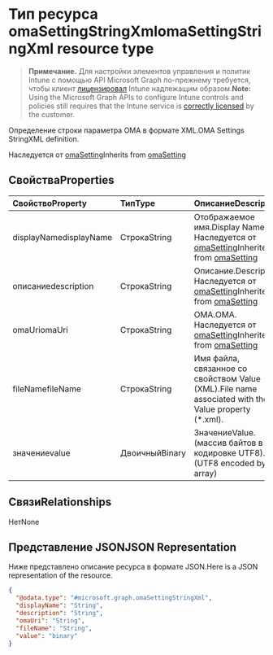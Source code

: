 # <a name="omasettingstringxml-resource-type"></a><span data-ttu-id="d24a8-101">Тип ресурса omaSettingStringXml</span><span class="sxs-lookup"><span data-stu-id="d24a8-101">omaSettingStringXml resource type</span></span>

> <span data-ttu-id="d24a8-102">**Примечание.** Для настройки элементов управления и политик Intune с помощью API Microsoft Graph по-прежнему требуется, чтобы клиент [лицензировал](https://go.microsoft.com/fwlink/?linkid=839381) Intune надлежащим образом.</span><span class="sxs-lookup"><span data-stu-id="d24a8-102">**Note:** Using the Microsoft Graph APIs to configure Intune controls and policies still requires that the Intune service is [correctly licensed](https://go.microsoft.com/fwlink/?linkid=839381) by the customer.</span></span>

<span data-ttu-id="d24a8-103">Определение строки параметра OMA в формате XML.</span><span class="sxs-lookup"><span data-stu-id="d24a8-103">OMA Settings StringXML definition.</span></span>

<span data-ttu-id="d24a8-104">Наследуется от [omaSetting](../resources/intune_deviceconfig_omasetting.md)</span><span class="sxs-lookup"><span data-stu-id="d24a8-104">Inherits from [omaSetting](../resources/intune_deviceconfig_omasetting.md)</span></span>

## <a name="properties"></a><span data-ttu-id="d24a8-105">Свойства</span><span class="sxs-lookup"><span data-stu-id="d24a8-105">Properties</span></span>
|<span data-ttu-id="d24a8-106">Свойство</span><span class="sxs-lookup"><span data-stu-id="d24a8-106">Property</span></span>|<span data-ttu-id="d24a8-107">Тип</span><span class="sxs-lookup"><span data-stu-id="d24a8-107">Type</span></span>|<span data-ttu-id="d24a8-108">Описание</span><span class="sxs-lookup"><span data-stu-id="d24a8-108">Description</span></span>|
|:---|:---|:---|
|<span data-ttu-id="d24a8-109">displayName</span><span class="sxs-lookup"><span data-stu-id="d24a8-109">displayName</span></span>|<span data-ttu-id="d24a8-110">Строка</span><span class="sxs-lookup"><span data-stu-id="d24a8-110">String</span></span>|<span data-ttu-id="d24a8-111">Отображаемое имя.</span><span class="sxs-lookup"><span data-stu-id="d24a8-111">Display Name.</span></span> <span data-ttu-id="d24a8-112">Наследуется от [omaSetting](../resources/intune_deviceconfig_omasetting.md)</span><span class="sxs-lookup"><span data-stu-id="d24a8-112">Inherited from [omaSetting](../resources/intune_deviceconfig_omasetting.md)</span></span>|
|<span data-ttu-id="d24a8-113">описание</span><span class="sxs-lookup"><span data-stu-id="d24a8-113">description</span></span>|<span data-ttu-id="d24a8-114">Строка</span><span class="sxs-lookup"><span data-stu-id="d24a8-114">String</span></span>|<span data-ttu-id="d24a8-115">Описание.</span><span class="sxs-lookup"><span data-stu-id="d24a8-115">Description.</span></span> <span data-ttu-id="d24a8-116">Наследуется от [omaSetting](../resources/intune_deviceconfig_omasetting.md)</span><span class="sxs-lookup"><span data-stu-id="d24a8-116">Inherited from [omaSetting](../resources/intune_deviceconfig_omasetting.md)</span></span>|
|<span data-ttu-id="d24a8-117">omaUri</span><span class="sxs-lookup"><span data-stu-id="d24a8-117">omaUri</span></span>|<span data-ttu-id="d24a8-118">Строка</span><span class="sxs-lookup"><span data-stu-id="d24a8-118">String</span></span>|<span data-ttu-id="d24a8-119">OMA.</span><span class="sxs-lookup"><span data-stu-id="d24a8-119">OMA.</span></span> <span data-ttu-id="d24a8-120">Наследуется от [omaSetting](../resources/intune_deviceconfig_omasetting.md)</span><span class="sxs-lookup"><span data-stu-id="d24a8-120">Inherited from [omaSetting](../resources/intune_deviceconfig_omasetting.md)</span></span>|
|<span data-ttu-id="d24a8-121">fileName</span><span class="sxs-lookup"><span data-stu-id="d24a8-121">fileName</span></span>|<span data-ttu-id="d24a8-122">Строка</span><span class="sxs-lookup"><span data-stu-id="d24a8-122">String</span></span>|<span data-ttu-id="d24a8-123">Имя файла, связанное со свойством Value (XML).</span><span class="sxs-lookup"><span data-stu-id="d24a8-123">File name associated with the Value property (\*.xml).</span></span>|
|<span data-ttu-id="d24a8-124">значение</span><span class="sxs-lookup"><span data-stu-id="d24a8-124">value</span></span>|<span data-ttu-id="d24a8-125">Двоичный</span><span class="sxs-lookup"><span data-stu-id="d24a8-125">Binary</span></span>|<span data-ttu-id="d24a8-126">Значение</span><span class="sxs-lookup"><span data-stu-id="d24a8-126">Value.</span></span> <span data-ttu-id="d24a8-127">(массив байтов в кодировке UTF8).</span><span class="sxs-lookup"><span data-stu-id="d24a8-127">(UTF8 encoded byte array)</span></span>|

## <a name="relationships"></a><span data-ttu-id="d24a8-128">Связи</span><span class="sxs-lookup"><span data-stu-id="d24a8-128">Relationships</span></span>
<span data-ttu-id="d24a8-129">Нет</span><span class="sxs-lookup"><span data-stu-id="d24a8-129">None</span></span>
## <a name="json-representation"></a><span data-ttu-id="d24a8-130">Представление JSON</span><span class="sxs-lookup"><span data-stu-id="d24a8-130">JSON Representation</span></span>
<span data-ttu-id="d24a8-131">Ниже представлено описание ресурса в формате JSON.</span><span class="sxs-lookup"><span data-stu-id="d24a8-131">Here is a JSON representation of the resource.</span></span>
<!--{
  "blockType": "resource",
  "@odata.type": "microsoft.graph.omaSettingStringXml"
}-->
``` json
{
  "@odata.type": "#microsoft.graph.omaSettingStringXml",
  "displayName": "String",
  "description": "String",
  "omaUri": "String",
  "fileName": "String",
  "value": "binary"
}
```








